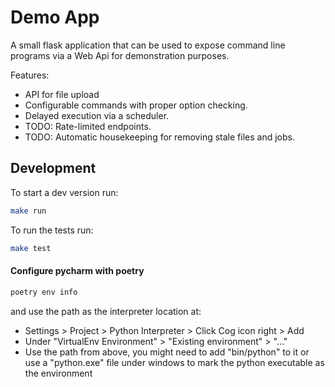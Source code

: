 
# Demo App

A small flask application that can be used to expose command line programs via a Web Api for demonstration purposes.

Features:

* API for file upload
* Configurable commands with proper option checking.
* Delayed execution via a scheduler.
* TODO: Rate-limited endpoints.
* TODO: Automatic housekeeping for removing stale files and jobs.


## Development

To start a dev version run:

```bash
make run
```

To run the tests run:

```bash
make test
```

#### Configure pycharm with poetry

```bash
poetry env info
```

and use the path as the interpreter location at:

* Settings > Project > Python Interpreter > Click Cog icon right > Add
* Under "VirtualEnv Environment" > "Existing environment" > "..."
* Use the path from above, you might need to add "bin/python" to it or use a "python.exe" file under windows to mark the python executable as the environment
